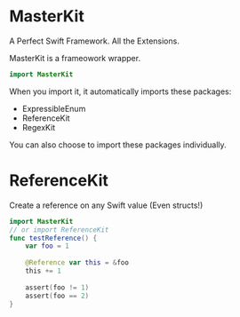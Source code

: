 # MasterKit
A Perfect Swift Framework. All the Extensions.

MasterKit is a frameowork wrapper.

```swift
import MasterKit
```

 When you import it, it automatically imports these packages:
- ExpressibleEnum
- ReferenceKit
- RegexKit

You can also choose to import these packages individually.


# ReferenceKit

Create a reference on any Swift value (Even structs!)

```swift
import MasterKit
// or import ReferenceKit
func testReference() {
    var foo = 1
    
    @Reference var this = &foo
    this += 1
    
    assert(foo != 1)
    assert(foo == 2)
}
```
